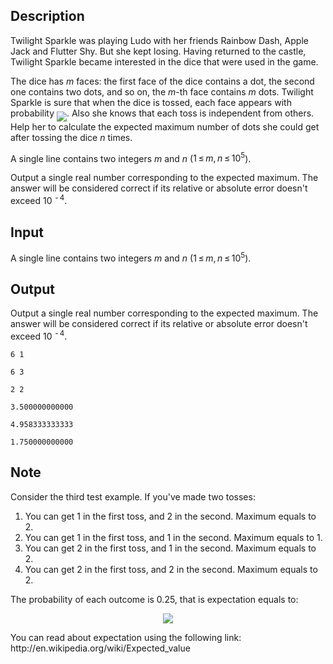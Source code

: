 ## Description

<div><p>Twilight Sparkle was playing Ludo with her friends Rainbow Dash, Apple Jack and Flutter Shy. But she kept losing. Having returned to the castle, Twilight Sparkle became interested in the dice that were used in the game.</p><p>The dice has <span class="tex-span"><i>m</i></span> faces: the first face of the dice contains a dot, the second one contains two dots, and so on, the <span class="tex-span"><i>m</i></span>-th face contains <span class="tex-span"><i>m</i></span> dots. Twilight Sparkle is sure that when the dice is tossed, each face appears with probability <img align="middle" class="tex-formula" src="file://QkKne504.png" style="max-width: 100.0%;max-height: 100.0%;">. Also she knows that each toss is independent from others. Help her to calculate the expected maximum number of dots she could get after tossing the dice <span class="tex-span"><i>n</i></span> times.</p></div><div class="input-specification"><p>A single line contains two integers <span class="tex-span"><i>m</i></span> and <span class="tex-span"><i>n</i></span> (<span class="tex-span">1 ≤ <i>m</i>, <i>n</i> ≤ 10<sup class="upper-index">5</sup></span>).</p></div><div class="output-specification"><p>Output a single real number corresponding to the expected maximum. The answer will be considered correct if its relative or absolute error doesn't exceed <span class="tex-span">10 <sup class="upper-index"> - 4</sup></span>.</p></div>

## Input

<p>A single line contains two integers <span class="tex-span"><i>m</i></span> and <span class="tex-span"><i>n</i></span> (<span class="tex-span">1 ≤ <i>m</i>, <i>n</i> ≤ 10<sup class="upper-index">5</sup></span>).</p>

## Output

<p>Output a single real number corresponding to the expected maximum. The answer will be considered correct if its relative or absolute error doesn't exceed <span class="tex-span">10 <sup class="upper-index"> - 4</sup></span>.</p>





```input1
6 1

```




```input2
6 3

```




```input3
2 2

```




```output1
3.500000000000

```




```output2
4.958333333333

```




```output3
1.750000000000

```



## Note

<p>Consider the third test example. If you've made two tosses:</p><ol> <li> You can get 1 in the first toss, and 2 in the second. Maximum equals to 2. </li><li> You can get 1 in the first toss, and 1 in the second. Maximum equals to 1. </li><li> You can get 2 in the first toss, and 1 in the second. Maximum equals to 2. </li><li> You can get 2 in the first toss, and 2 in the second. Maximum equals to 2. </li></ol><p>The probability of each outcome is 0.25, that is expectation equals to: </p><center class="tex-equation"><img align="middle" class="tex-formula" src="file://2T9iOPPO.png" style="max-width: 100.0%;max-height: 100.0%;"></center><p>You can read about expectation using the following link: <span class="tex-font-style-tt">http://en.wikipedia.org/wiki/Expected_value</span></p>
